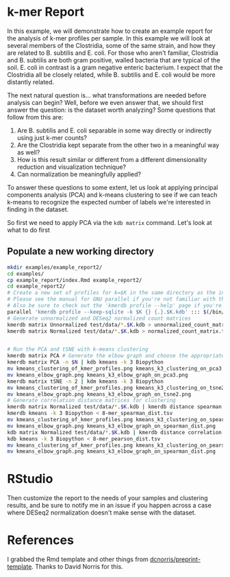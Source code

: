 # k-mer Report

In this example, we will demonstrate how to create an example report for the analysis of k-mer profiles per sample. In this example we will look at several members of the Clostridia, some of the same strain, and how they are related to B. subtilis and E. coli. For those who aren't familiar, Clostridia and B. subtilis are both gram positive, walled bacteria that are typical of the soil. E. coli in contrast is a gram negative enteric bacterium. I expect that the Clostridia all be closely related, while B. subtilis and E. coli would be more distantly related.


The next natural question is... what transformations are needed before analysis can begin? Well, before we even answer that, we should first answer the question: is the dataset worth analyzing? Some questions that follow from this are:

1. Are B. subtilis and E. coli separable in some way directly or indirectly using just k-mer counts?
2. Are the Clostridia kept separate from the other two in a meaningful way as well?
3. How is this result similar or different from a different dimensionality reduction and visualization technique?
4. Can normalization be meaningfully applied?


To answer these questions to some extent, let us look at applying  principal components analysis (PCA) and k-means clustering to see if we can teach k-means to recognize the expected number of labels we're interested in finding in the dataset.

So first we need to apply PCA via the `kdb matrix` command. Let's look at what to do first


## Populate a new working directory

```bash
mkdir examples/example_report2/
cd examples/
cp example_report/index.Rmd example_report2/
cd example_report2/
# Create a new set of profiles for k=$K in the same directory as the input files.
# Please see the manual for GNU parallel if you're not familiar with this usage.
# Also be sure to check out the 'kmerdb profile --help' page if you're not familiar with the command
parallel 'kmerdb profile --keep-sqlite -k $K {} {.}.$K.kdb' ::: $(/bin/ls ../../test/data/*.fasta.gz)
# Generate unnormalized and DESeq2 normalized count matrices
kmerdb matrix Unnormalized test/data/*.$K.kdb > unnormalized_count_matrix.tsv
kmerdb matrix Normalized test/data/*.$K.kdb > normalized_count_matrix.tsv


# Run the PCA and tSNE with k-means clustering
kmerdb matrix PCA # Generate the elbow graph and choose the appropriate version of '-n'
kmerdb matrix PCA -n $N | kdb kmeans -k 3 Biopython
mv kmeans_clustering_of_kmer_profiles.png kmeans_k3_clustering_on_pca3.png
mv kmeans_elbow_graph.png kmeans_k3_elbow_graph_on_pca3.png
kmerdb matrix tSNE -n 2 | kdm kmeans -k 3 Biopython
mv kmeans_clustering_of_kmer_profiles.png kmeans_k3_clustering_on_tsne2.png
mv kmeans_elbow_graph.png kmeans_k3_elbow_graph_on_tsne2.png
# Generate correlation distance matrices for clustering
kmerdb matrix Normalized test/data/*.$K.kdb | kmerdb distance spearman > 8-mer_spearman_dist.tsv
kmerdb kmeans -k 3 Biopython < 8-mer_spearman_dist.tsv
mv kmeans_clustering_of_kmer_profiles.png kmeans_k3_clustering_on_spearman_dist.png
mv kmeans_elbow_graph.png kmeans_k3_elbow_graph_on_spearman_dist.png
kdb matrix Normalized test/data/*.$K.kdb | kmerdb distance correlation > 8-mer_pearson_dist.tsv
kdb kmeans -k 3 Biopython < 8-mer_pearson_dist.tsv
mv kmeans_clustering_of_kmer_profiles.png kmeans_k3_clustering_on_pearson_dist.png
mv kmeans_elbow_graph.png kmeans_k3_elbow_graph_on_spearman_dist.png


```

# RStudio

Then customize the report to the needs of your samples and clustering results, and be sure to notify me in an issue if you happen across a case where DESeq2 normalization doesn't make sense with the dataset.







# References

I grabbed the Rmd template and other things from [dcnorris/preprint-template](https://github.com/dcnorris/preprint-template). Thanks to David Norris for this.



